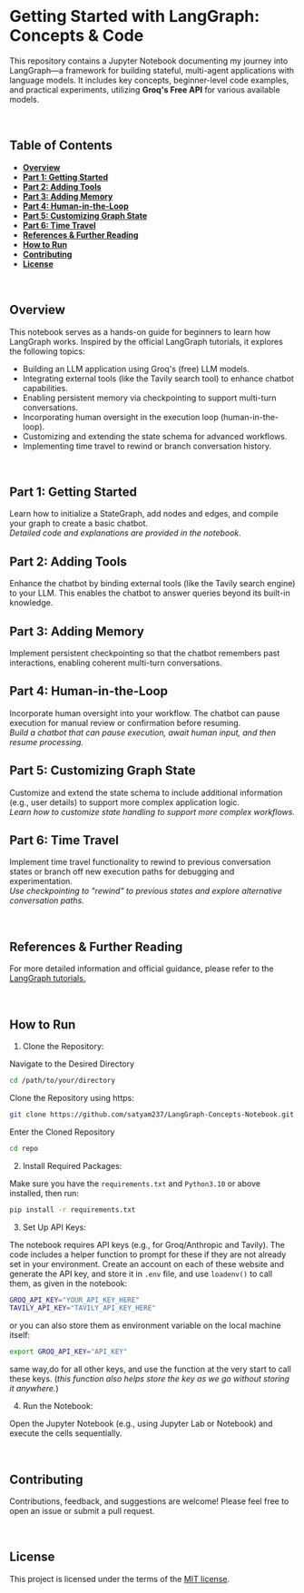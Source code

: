 <br>

# Getting Started with LangGraph: Concepts & Code

This repository contains a Jupyter Notebook documenting my journey into LangGraph—a framework for building stateful, multi-agent applications with language models. It includes key concepts, beginner-level code examples, and practical experiments, utilizing **Groq's Free API** for various available models.

<br>

## **Table of Contents**

- [**Overview**](#overview)
- [**Part 1: Getting Started**](#part-1-getting-started)
- [**Part 2: Adding Tools**](#part-2-adding-tools)
- [**Part 3: Adding Memory**](#part-3-adding-memory)
- [**Part 4: Human-in-the-Loop**](#part-4-human-in-the-loop)
- [**Part 5: Customizing Graph State**](#part-5-customizing-graph-state)
- [**Part 6: Time Travel**](#part-6-time-travel)
- [**References & Further Reading**](#references--further-reading)
- [**How to Run**](#how-to-run)
- [**Contributing**](#contributing)
- [**License**](#license)


<br>

## **Overview**
This notebook serves as a hands-on guide for beginners to learn how LangGraph works. Inspired by the official LangGraph tutorials, it explores the following topics:

- Building an LLM application using Groq's (free) LLM models.
- Integrating external tools (like the Tavily search tool) to enhance chatbot capabilities.
- Enabling persistent memory via checkpointing to support multi-turn conversations.
- Incorporating human oversight in the execution loop (human-in-the-loop).
- Customizing and extending the state schema for advanced workflows.
- Implementing time travel to rewind or branch conversation history.
<br>

## **Part 1: Getting Started**
Learn how to initialize a StateGraph, add nodes and edges, and compile your graph to create a basic chatbot.<br>
*Detailed code and explanations are provided in the notebook.*


## **Part 2: Adding Tools**
Enhance the chatbot by binding external tools (like the Tavily search engine) to your LLM. This enables the chatbot to answer queries beyond its built-in knowledge.


## **Part 3: Adding Memory**
Implement persistent checkpointing so that the chatbot remembers past interactions, enabling coherent multi-turn conversations.


## **Part 4: Human-in-the-Loop**
Incorporate human oversight into your workflow. The chatbot can pause execution for manual review or confirmation before resuming.<br>
_Build a chatbot that can pause execution, await human input, and then resume processing._


## **Part 5: Customizing Graph State**
Customize and extend the state schema to include additional information (e.g., user details) to support more complex application logic.<br>
_Learn how to customize state handling to support more complex workflows._


## **Part 6: Time Travel**
Implement time travel functionality to rewind to previous conversation states or branch off new execution paths for debugging and experimentation. <br>
*Use checkpointing to "rewind" to previous states and explore alternative conversation paths.*

<br>

## **References & Further Reading**
For more detailed information and official guidance, please refer to the [LangGraph tutorials.](https://langchain-ai.github.io/langgraph/tutorials/introduction/)


<br>

## **How to Run**
1. Clone the Repository:

Navigate to the Desired Directory
```bash
cd /path/to/your/directory
```

Clone the Repository using https:
```bash
git clone https://github.com/satyam237/LangGraph-Concepts-Notebook.git
```

Enter the Cloned Repository
```bash
cd repo
```

2. Install Required Packages:

  Make sure you have the `requirements.txt` and `Python3.10` or above installed, then run:

```bash
pip install -r requirements.txt
```

3. Set Up API Keys:

  The notebook requires API keys (e.g., for Groq/Anthropic and Tavily). The code includes a helper function to prompt for these if they are not already set in your environment.
  Create an account on each of these website and generate the API key, and store it in `.env` file, and use `loadenv()` to call them, as given in the notebook:
  
  ```bash
  GROQ_API_KEY="YOUR_API_KEY_HERE"
  TAVILY_API_KEY="TAVILY_API_KEY_HERE"
  ```
  
  or you can also store them as environment variable on the local machine itself:

  ```bash
  export GROQ_API_KEY="API_KEY"
  ```
  same way,do for all other keys, and use the function at the very start to call these keys. (*this function also helps store the key as we go without storing it anywhere.*)
  

4. Run the Notebook:

  Open the Jupyter Notebook (e.g., using Jupyter Lab or Notebook) and execute the cells sequentially.

<br>

## **Contributing**
 Contributions, feedback, and suggestions are welcome! Please feel free to open an issue or submit a pull request.

<br>


## License

This project is licensed under the terms of the [MIT license](https://github.com/satyam237/LangGraph-Concepts-Notebook/tree/main?tab=MIT-1-ov-file).
